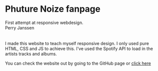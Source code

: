 # Phuture Noize fanpage
First attempt at responsive webdesign. 
<br>
Perry Janssen
<br><br><br>
I made this website to teach myself responsive design. I only used pure HTML, CSS and JS to achieve this.
I've used the Spotify API to load in the artists tracks and albums.

You can check the website out by going to the GitHub page or [click here](http://stud.hosted.hr.nl/0924208/phuture)
